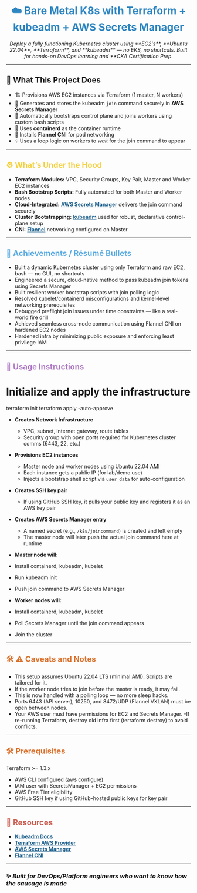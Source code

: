 
<h1 align="center" style="color:#2E86C1;"><b>☁️ Bare Metal K8s with Terraform + kubeadm + AWS Secrets Manager</b></h1>

<p align="center">
  <i>Deploy a fully functioning Kubernetes cluster using **EC2's**, **Ubuntu 22.04**, **Terraform**, and **kubeadm** — no EKS, no shortcuts. Built for hands-on DevOps learning and **CKA Certification Prep.</i>
</p>

---

## 🧰 What This Project Does

- 🏗️ Provisions AWS EC2 instances via Terraform (1 master, N workers)
- 🔐 Generates and stores the kubeadm `join` command securely in **AWS Secrets Manager**
- 🤖 Automatically bootstraps control plane and joins workers using custom bash scripts
- 🐳 Uses **containerd** as the container runtime
- 🔧 Installs **Flannel CNI** for pod networking
- 💡 Uses a loop logic on workers to *wait* for the join command to appear

---

<h2 style="color:#F4D03F;"><b>⚙️ What’s Under the Hood</b></h2>

<ul>
  <li><b>Terraform Modules:</b> VPC, Security Groups, Key Pair, Master and Worker EC2 instances</li>
  <li><b>Bash Bootstrap Scripts:</b> Fully automated for both Master and Worker nodes</li>
  <li><b>Cloud-Integrated:</b> <a href="https://docs.aws.amazon.com/secretsmanager/latest/userguide/intro.html" style="color:#1F618D;"><b>AWS Secrets Manager</b></a> delivers the join command securely</li>
  <li><b>Cluster Bootstrapping:</b> <a href="https://kubernetes.io/docs/setup/production-environment/tools/kubeadm/create-cluster-kubeadm/" style="color:#1F618D;"><b>kubeadm</b></a> used for robust, declarative control-plane setup</li>
  <li><b>CNI:</b> <a href="https://github.com/flannel-io/flannel" style="color:#1F618D;"><b>Flannel</b></a> networking configured on Master</li>
</ul>

---

<h2 style="color:#5DADE2;"><b>🚀 Achievements / Résumé Bullets</b></h2>

<ul>
  <li>Built a dynamic Kubernetes cluster using only Terraform and raw EC2, bash — no GUI, no shortcuts</li>
  <li>Engineered a secure, cloud-native method to pass kubeadm join tokens using Secrets Manager</li>
  <li>Built resilient worker bootstrap scripts with join polling logic</li>
  <li>Resolved kubelet/containerd misconfigurations and kernel-level networking prerequisites</li>
  <li>Debugged preflight join issues under time constraints — like a real-world fire drill</li>
  <li>Achieved seamless cross-node communication using Flannel CNI on hardened EC2 nodes</li>
  <li>Hardened infra by minimizing public exposure and enforcing least privilege IAM</li>
</ul>

---

<h2 style="color:#AF7AC5;"><b>📘 Usage Instructions</b></h2>

# Initialize and apply the infrastructure
terraform init
terraform apply -auto-approve

- **Creates Network Infrastructure**
   - VPC, subnet, internet gateway, route tables
   - Security group with open ports required for Kubernetes cluster comms (6443, 22, etc.)

- **Provisions EC2 instances**
   - Master node and worker nodes using Ubuntu 22.04 AMI
   - Each instance gets a public IP (for lab/demo use)
   - Injects a bootstrap shell script via `user_data` for auto-configuration

- **Creates SSH key pair**
   - If using GitHub SSH key, it pulls your public key and registers it as an AWS key pair

- **Creates AWS Secrets Manager entry**
   - A named secret (e.g., `/k8s/joincommand`) is created and left empty
   - The master node will later push the actual join command here at runtime


- **Master node will:**
- Install containerd, kubeadm, kubelet
- Run kubeadm init
- Push join command to AWS Secrets Manager

- **Worker nodes will:**
- Install containerd, kubeadm, kubelet
- Poll Secrets Manager until the join command appears
- Join the cluster

---

<h2 style="color:#DC7633;"><b>🛠️ ⚠️ Caveats and Notes</b></h2>

- This setup assumes Ubuntu 22.04 LTS (minimal AMI). Scripts are tailored for it.
- If the worker node tries to join before the master is ready, it may fail.
- This is now handled with a polling loop — no more sleep hacks.
- Ports 6443 (API server), 10250, and 8472/UDP (Flannel VXLAN) must be open between nodes.
- Your AWS user must have permissions for EC2 and Secrets Manager.
-If re-running Terraform, destroy old infra first (terraform destroy) to avoid conflicts.

---

<h2 style="color:#DC7633;"><b>🛠️ Prerequisites</b></h2>
Terraform >= 1.3.x

- AWS CLI configured (aws configure)
- IAM user with SecretsManager + EC2 permissions
- AWS Free Tier eligibility
- GitHub SSH key if using GitHub-hosted public keys for key pair

---

<h2 style="color:#CD6155;"><b>📎 Resources</b></h2> <ul> <li><a href="https://kubernetes.io/docs/setup/production-environment/tools/kubeadm/" style="color:#1F618D;"><b>Kubeadm Docs</b></a></li> <li><a href="https://registry.terraform.io/providers/hashicorp/aws/latest/docs" style="color:#1F618D;"><b>Terraform AWS Provider</b></a></li> <li><a href="https://docs.aws.amazon.com/secretsmanager/" style="color:#1F618D;"><b>AWS Secrets Manager</b></a></li> <li><a href="https://github.com/flannel-io/flannel" style="color:#1F618D;"><b>Flannel CNI</b></a></li> </ul>

---

### ✨ *Built for DevOps/Platform engineers who want to know how the sausage is made*  

